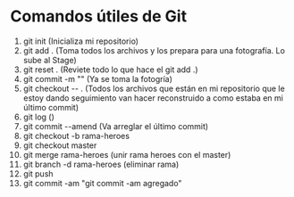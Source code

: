 # Comandos útiles de Git

1. git init (Inicializa mi repositorio)
2. git add . (Toma todos los archivos y los prepara para una       fotografía. Lo sube al Stage)
3. git reset . (Reviete todo lo que hace el git add .)
4. git commit -m "" (Ya se toma la fotogría)
5. git checkout -- . (Todos los archivos que están en mi repositorio que le estoy dando seguimiento van hacer reconstruido a como estaba en mi último commit)
6. git log ()
7. git commit --amend (Va arreglar el último commit)
8. git checkout -b rama-heroes
9.  git checkout master
11. git merge rama-heroes (unir rama heroes con el master)
11. git branch -d rama-heroes (eliminar rama)
12. git push
13. git commit -am "git commit -am agregado"




